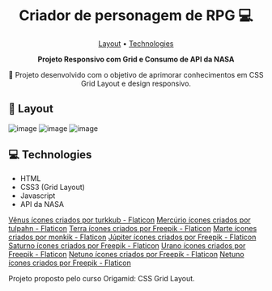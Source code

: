 
<h1 align="center" style="font-weight: bold;">Criador de personagem de RPG 💻</h1>

<p align="center">
 <a href="#layout">Layout</a> •
 <a href="#tech">Technologies</a>  
</p>

<p align="center">
    <b>Projeto Responsivo com Grid e Consumo de API da NASA</b>
<p align="center">💫 Projeto desenvolvido com o objetivo de aprimorar conhecimentos em CSS Grid Layout e design responsivo.</p>
</p>


<h2 id="layout">🎨 Layout</h2>

<p align="center">

   ![image](https://github.com/user-attachments/assets/97ffa528-f881-424a-97db-6617690a1ac6)
   ![image](https://github.com/user-attachments/assets/888f9436-c7ce-49d3-a67d-07589a768d20)
   ![image](https://github.com/user-attachments/assets/f1408caf-f416-4ac4-8c58-080a9c725418)
</p>

<h2 id="technologies">💻 Technologies</h2>
<ul>
 <li>HTML</li>
 <li>CSS3 (Grid Layout)</li>
 <li>Javascript</li>
 <li>API da NASA</li>
</ul>



<a href="https://www.flaticon.com/br/icones-gratis/venus" title="vênus ícones">Vênus ícones criados por turkkub - Flaticon</a>
<a href="https://www.flaticon.com/br/icones-gratis/mercurio" title="mercúrio ícones">Mercúrio ícones criados por tulpahn - Flaticon</a>
<a href="https://www.flaticon.com/br/icones-gratis/terra" title="terra ícones">Terra ícones criados por Freepik - Flaticon</a>
<a href="https://www.flaticon.com/br/icones-gratis/marte" title="marte ícones">Marte ícones criados por monkik - Flaticon</a>
<a href="https://www.flaticon.com/br/icones-gratis/jupiter" title="júpiter ícones">Júpiter ícones criados por Freepik - Flaticon</a>
<a href="https://www.flaticon.com/br/icones-gratis/saturno" title="saturno ícones">Saturno ícones criados por Freepik - Flaticon</a>
<a href="https://www.flaticon.com/br/icones-gratis/urano" title="urano ícones">Urano ícones criados por Freepik - Flaticon</a>
<a href="https://www.flaticon.com/br/icones-gratis/netuno" title="netuno ícones">Netuno ícones criados por Freepik - Flaticon</a>
<a href="https://www.flaticon.com/br/icones-gratis/netuno" title="netuno ícones">Netuno ícones criados por Freepik - Flaticon</a>



<p>Projeto proposto pelo curso Origamid: CSS Grid Layout.</p>

